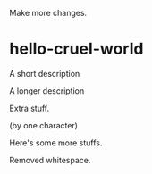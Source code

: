 Make more changes.
# hello-cruel-world

A short description

A longer description

Extra stuff.

(by one character)

Here's some more stuffs.


Removed whitespace.

